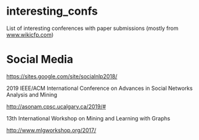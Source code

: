 # interesting_confs
List of interesting conferences with paper submissions (mostly from www.wikicfp.com)

# Social Media
https://sites.google.com/site/socialnlp2018/

2019 IEEE/ACM International Conference on Advances in Social Networks Analysis and Mining

http://asonam.cpsc.ucalgary.ca/2019/#

13th International Workshop on Mining and Learning with Graphs

http://www.mlgworkshop.org/2017/


